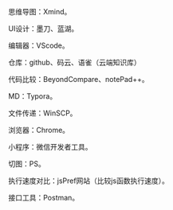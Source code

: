 思维导图：Xmind。

UI设计：墨刀、蓝湖。

编辑器：VScode。

仓库：github、码云、语雀（云端知识库）

代码比较：BeyondCompare、notePad++。

MD：Typora。

文件传递：WinSCP。

浏览器：Chrome。

小程序：微信开发者工具。

切图：PS。

执行速度对比：jsPref网站（比较js函数执行速度）。

接口工具：Postman。

